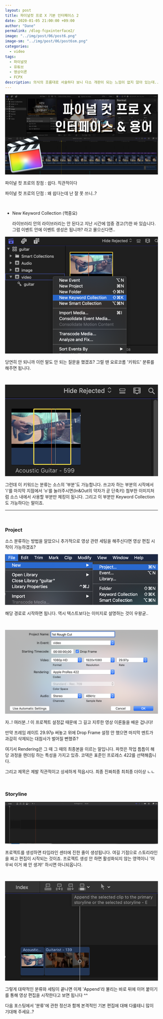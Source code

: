 ```yaml
---
layout: post
title: 파이널컷 프로 X 기본 인터페이스 2
date: 2020-01-05 21:00:00 +09:00
author: "Dane"
permalink: /dlog-fcpxinterface2/
image: "../img/post/06/post6.png"
image-sm: "../img/post/06/post6sm.png"  
categories:
  - video
tags:
  - 파이널컷
  - 유튜브
  - 영상이론
  - FCPX
description: 의식의 흐름대로 서술하다 보니 다소 개판이 되는 느낌이 없지 않아 있는데.. 일단은 전부 쓴 다음에 부분적으로 수정하도록 하겠습니다. 지금 한 포스트에 완벽을 기하다 보면 이 매뉴얼 영원히 끝나지 않을 것 같아.. ㅜㅜ
---
```


![영상 썸네일](../img/post/05/post05.png)

  파이널 컷 프로의 장점 : 쉽다. 직관적이다

  파이널 컷 프로의 단점 : 왜 쉽다는데 난 잘 못 쓰니..?

<br>

* New Keyword Collection (핵중요)

  라이브러리 안의 라이브러리는 안 된다고 지난 시간에 엄중 경고(?)한 바 있습니다. 그럼 이벤트 안에 이벤트 생성은 됩니까? 라고 물으신다면..

![interface](../img/post/06/Keywordcollection.png)

  당연히 안 되니까 이런 말도 안 되는 질문을 했겠죠? 그럴 땐 요로코롬 '키워드' 분류를 해주면 됩니다.

<br>

![inout](../img/post/06/inout.png)

 그런데 이 키워드는 분류는 소스의 '부분'도 가능합니다. 쓰고자 하는 부분의 시작에서 'i'를 마지막 지점에서 'o'를 눌러주시면(In&Out의 약자가 곧 단축키) 첨부한 이미지처럼 소스 내에서 사용할 부분만 체킹이 됩니다. 그리고 이 부분만 Keyword Collection도 가능하다는 말이죠.

---

<br>

### Project

 소스 분류하는 방법을 알았으니 추가적으로 영상 관련 세팅을 해주신다면 영상 편집 시작이 가능하겠죠?

![project](../img/post/06/project.png)

  해당 경로로 시작하면 됩니다. 역시 텍스트보다는 이미지로 설명하는 것이 우왕굳..

<br>

![projectsetting](../img/post/06/projectsetting.png)

  자..! 여러분..! 이 프로젝트 설정값 때문에 그 길고 지루한 영상 이론들을 배운 겁니다!

  만약 프레임 레이트 29.97p 써놓고 위에 Drop Frame 설정 안 했으면 마지막 멘트가 과감히 삭제되는 대참사가 벌어질 뻔했쥬?

  여기서 Rendering은 그 때 그 때의 최종본을 이르는 말입니다. 파컷은 작업 틈틈이 해당 과정을 렌더링 하는 특성을 가지고 있쥬. 코덱은 표준인 프로레스 422를 선택해줍니다.

 그리고 제목은 제발 직관적이고 상세하게 적읍시다. 최종 진짜최종 최최종 더이상 ㄴㄴ

<br>

### Storyline

![storyline](../img/post/06/storyline.png)

  프로젝트를 생성하면 타임라인 센터에 진한 줄이 생성됩니다. 여길 기점으로 스토리라인을 짜고 편집이 시작되는 것이죠. 프로젝트 생성 안 하면 활성화되지 않는 영역이니 '어우씨 이거 왜 안 생겨!' 하시면 아니되옵니다.

<br>

![append](../img/post/06/append.png)

  그렇게 대략적인 분류와 세팅이 끝나면 이제 'Append'라 불리는 바로 뒤에 이어 붙이기를 통해 영상 편집을 시작한다고 보면 됩니다 ^^

 다음 포스팅에서 '분류'에 관한 정산과 함께 본격적인 기본 편집에 대해 다룰테니 많이 기대해 주세요..?